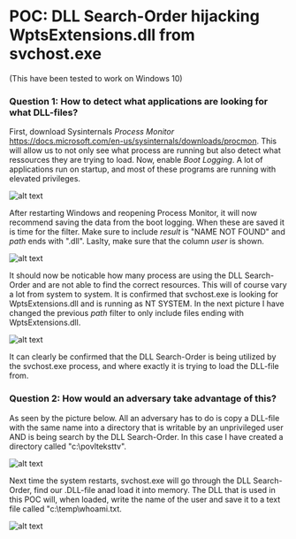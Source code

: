 # POC: DLL Search-Order hijacking WptsExtensions.dll from svchost.exe 
(This have been tested to work on Windows 10) 

### Question 1: How to detect what applications are looking for what DLL-files?
First, download Sysinternals *Process Monitor* https://docs.microsoft.com/en-us/sysinternals/downloads/procmon. This will allow us to not only see what process are running but also detect what ressources they are trying to load. Now, enable *Boot Logging*. A lot of applications run on startup, and most of these programs are running with elevated privileges.  

![alt text](../doc/img/1.PNG)

After restarting Windows and reopening Process Monitor, it will now recommend saving the data from the boot logging. When these are saved it is time for the filter. Make sure to include *result* is "NAME NOT FOUND" and *path* ends with ".dll". Laslty, make sure that the column *user* is shown. 

![alt text](../doc/img/2.PNG)

It should now be noticable how many process are using the DLL Search-Order and are not able to find the correct resources. This will of course vary a lot from system to system. It is confirmed that svchost.exe is looking for WptsExtensions.dll and is running as NT SYSTEM. In the next picture I have changed the previous *path* filter to only include files ending with WptsExtensions.dll. 

![alt text](../doc/img/3.PNG)

It can clearly be confirmed that the DLL Search-Order is being utilized by the svchost.exe process, and where exactly it is trying to load the DLL-file from. 

### Question 2: How would an adversary take advantage of this? 
As seen by the picture below. All an adversary has to do is copy a DLL-file with the same name into a directory that is writable by an unprivileged user AND is being search by the DLL Search-Order. In this case I have created a directory called "c:\povlteksttv". 

![alt text](../doc/img/4.PNG)

Next time the system restarts, svchost.exe will go through the DLL Search-Order, find our .DLL-file anad load it into memory. The DLL that is used in this POC will, when loaded, write the name of the user and save it to a text file called "c:\temp\whoami.txt. 

![alt text](../doc/img/5.PNG)


